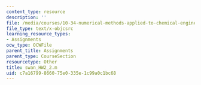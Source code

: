 ```yaml
---
content_type: resource
description: ''
file: /media/courses/10-34-numerical-methods-applied-to-chemical-engineering-fall-2015/c7a16799866075e0335e1c99a0c1bc68_swan_HW2_2.m
file_type: text/x-objcsrc
learning_resource_types:
- Assignments
ocw_type: OCWFile
parent_title: Assignments
parent_type: CourseSection
resourcetype: Other
title: swan_HW2_2.m
uid: c7a16799-8660-75e0-335e-1c99a0c1bc68
---
```

